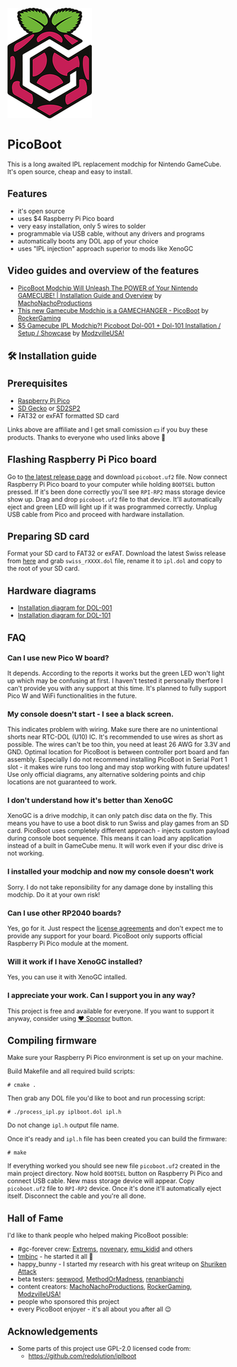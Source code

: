 ![PicoBoot](/assets/PicoBoot.png)

# PicoBoot

This is a long awaited IPL replacement modchip for Nintendo GameCube. It's open source, cheap and easy to install.

## Features
* it's open source
* uses $4 Raspberry Pi Pico board
* very easy installation, only 5 wires to solder
* programmable via USB cable, without any drivers and programs
* automatically boots any DOL app of your choice
* uses "IPL injection" approach superior to mods like XenoGC

## Video guides and overview of the features

- [PicoBoot Modchip Will Unleash The POWER of Your Nintendo GAMECUBE! | Installation Guide and Overview](https://www.youtube.com/watch?v=qwL4ZSa0xMo) by [MachoNachoProductions](https://www.youtube.com/c/MachoNachoProductions)
- [This new Gamecube Modchip is a GAMECHANGER - PicoBoot](https://www.youtube.com/watch?v=lfMTLEM0yeQ) by [RockerGaming](https://www.youtube.com/c/RockerGaming)
- [$5 Gamecube IPL Modchip?! Picoboot Dol-001 + Dol-101 Installation / Setup / Showcase](https://www.youtube.com/watch?v=W_9-mSBMBJ4) by [ModzvilleUSA!](https://www.youtube.com/c/ModzvilleUSA)

## 🛠 Installation guide

## Prerequisites

* [Raspberry Pi Pico](https://amzn.to/3nc12du)
* [SD Gecko](https://amzn.to/3HPBuwe) or [SD2SP2](https://amzn.to/3I1cCSl)
* FAT32 or exFAT formatted SD card

Links above are affiliate and I get small comission 💵 if you buy these products. Thanks to everyone who used links above 🙏

## Flashing Raspberry Pi Pico board

Go to [the latest release page](https://github.com/webhdx/PicoBoot/releases/latest) and download `picoboot.uf2` file. Now connect Raspberry Pi Pico board to your computer while holding `BOOTSEL` button pressed. If it's been done correctly you'll see `RPI-RP2` mass storage device show up. Drag and drop `picoboot.uf2` file to that device. It'll automatically eject and green LED will light up if it was programmed correctly. Unplug USB cable from Pico and proceed with hardware installation.

## Preparing SD card

Format your SD card to FAT32 or exFAT. Download the latest Swiss release from [here](https://github.com/emukidid/swiss-gc/releases/latest) and grab `swiss_rXXXX.dol` file, rename it to `ipl.dol` and copy to the root of your SD card.

## Hardware diagrams

* [Installation diagram for DOL-001](assets/Installation%20Diagram%20(DOL-001).jpg)
* [Installation diagram for DOL-101](assets/Installation%20Diagram%20(DOL-101).jpg)


## FAQ

### Can I use new Pico W board?

It depends. According to the reports it works but the green LED won't light up which may be confusing at first. I haven't tested it personally therfore I can't provide you with any support at this time. It's planned to fully support Pico W and WiFi functionalities in the future.

### My console doesn't start - I see a black screen.

This indicates problem with wiring. Make sure there are no unintentional shorts near RTC-DOL (U10) IC. It's recommended to use wires as short as possible. The wires can't be too thin, you need at least 26 AWG for 3.3V and GND. Optimal location for PicoBoot is between controller port board and fan assembly. Especially I do not recommend installing PicoBoot in Serial Port 1 slot - it makes wire runs too long and may stop working with future updates! Use only official diagrams, any alternative soldering points and chip locations are not guaranteed to work.

### I don't understand how it's better than XenoGC

XenoGC is a drive modchip, it can only patch disc data on the fly. This means you have to use a boot disk to run Swiss and play games from an SD card. PicoBoot uses completely different approach - injects custom payload during console boot sequence. This means it can load any application instead of a built in GameCube menu. It will work even if your disc drive is not working.

### I installed your modchip and now my console doesn't work

Sorry. I do not take reponsibility for any damage done by installing this modchip. Do it at your own risk!

### Can I use other RP2040 boards?

Yes, go for it. Just respect the [license agreements](LICENSE) and don't expect me to provide any support for your board. PicoBoot only supports official Raspberry Pi Pico module at the moment.

### Will it work if I have XenoGC installed?

Yes, you can use it with XenoGC intalled.

### I appreciate your work. Can I support you in any way?

This project is free and available for everyone. If you want to support it anyway, consider using [:heart: Sponsor](https://github.com/sponsors/webhdx) button.

## Compiling firmware

Make sure your Raspberry Pi Pico environment is set up on your machine.

Build Makefile and all required build scripts:
```shell
# cmake .
```

Then grab any DOL file you'd like to boot and run processing script:
```shell
# ./process_ipl.py iplboot.dol ipl.h
```

Do not change `ipl.h` output file name.

Once it's ready and `ipl.h` file has been created you can build the firmware:

```shell
# make
```

If everything worked you should see new file `picoboot.uf2` created in the main project directory. Now hold `BOOTSEL` button on Raspberry Pi Pico and connect USB cable. New mass storage device will appear. Copy `picoboot.uf2` file to `RPI-RP2` device. Once it's done it'll automatically eject itself. Disconnect the cable and you're all done.

## Hall of Fame

I'd like to thank people who helped making PicoBoot possible:
* #gc-forever crew: [Extrems](https://github.com/Extrems), [novenary](https://github.com/9ary), [emu_kidid](https://github.com/emukidid) and others 
* [tmbinc](https://github.com/tmbinc) - he started it all 🙏 
* happy_bunny - I started my research with his great writeup on [Shuriken Attack](https://www.retro-system.com/shuriken_attack.htm)
* beta testers: [seewood](https://github.com/seewood), [MethodOrMadness](https://github.com/MethodOrMadness), [renanbianchi](https://github.com/renanbianchi)
* content creators: [MachoNachoProductions](https://www.youtube.com/c/MachoNachoProductions), [RockerGaming](https://www.youtube.com/c/RockerGaming), [ModzvilleUSA!](https://www.youtube.com/c/ModzvilleUSA)
* people who sponsored this project
* every PicoBoot enjoyer - it's all about you after all 😉

## Acknowledgements

* Some parts of this project use GPL-2.0 licensed code from:
  * https://github.com/redolution/iplboot
